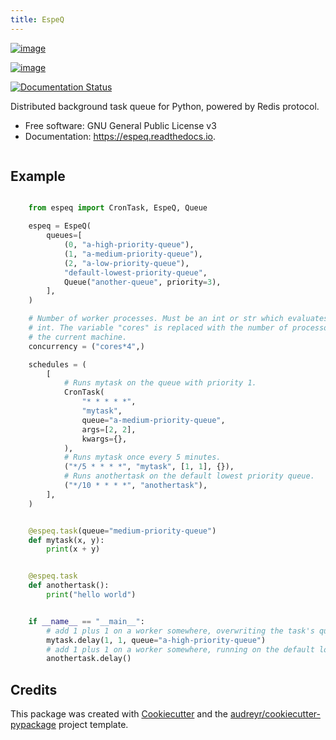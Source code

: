 ```yaml
---
title: EspeQ
---
```


[![image](https://img.shields.io/pypi/v/espeq.svg)](https://pypi.python.org/pypi/espeq)

[![image](https://img.shields.io/travis/yusufadell/espeq.svg)](https://travis-ci.com/yusufadell/espeq)

[![Documentation Status](https://readthedocs.org/projects/espeq/badge/?version=latest)](https://espeq.readthedocs.io/en/latest/?version=latest)

Distributed background task queue for Python, powered by Redis protocol.

- Free software: GNU General Public License v3
- Documentation: <https://espeq.readthedocs.io>.

``` {.python caption="queue tasks passed to broker with delayed execution base on priority"}
```

## Example

```python

    from espeq import CronTask, EspeQ, Queue

    espeq = EspeQ(
        queues=[
            (0, "a-high-priority-queue"),
            (1, "a-medium-priority-queue"),
            (2, "a-low-priority-queue"),
            "default-lowest-priority-queue",
            Queue("another-queue", priority=3),
        ],
    )

    # Number of worker processes. Must be an int or str which evaluates to an
    # int. The variable "cores" is replaced with the number of processors on
    # the current machine.
    concurrency = ("cores*4",)

    schedules = (
        [
            # Runs mytask on the queue with priority 1.
            CronTask(
                "* * * * *",
                "mytask",
                queue="a-medium-priority-queue",
                args=[2, 2],
                kwargs={},
            ),
            # Runs mytask once every 5 minutes.
            ("*/5 * * * *", "mytask", [1, 1], {}),
            # Runs anothertask on the default lowest priority queue.
            ("*/10 * * * *", "anothertask"),
        ],
    )


    @espeq.task(queue="medium-priority-queue")
    def mytask(x, y):
        print(x + y)


    @espeq.task
    def anothertask():
        print("hello world")


    if __name__ == "__main__":
        # add 1 plus 1 on a worker somewhere, overwriting the task's queue from medium to high
        mytask.delay(1, 1, queue="a-high-priority-queue")
        # add 1 plus 1 on a worker somewhere, running on the default lowest priority queue
        anothertask.delay()
```

## Credits

This package was created with
[Cookiecutter](https://github.com/audreyr/cookiecutter) and the
[audreyr/cookiecutter-pypackage](https://github.com/audreyr/cookiecutter-pypackage)
project template.
